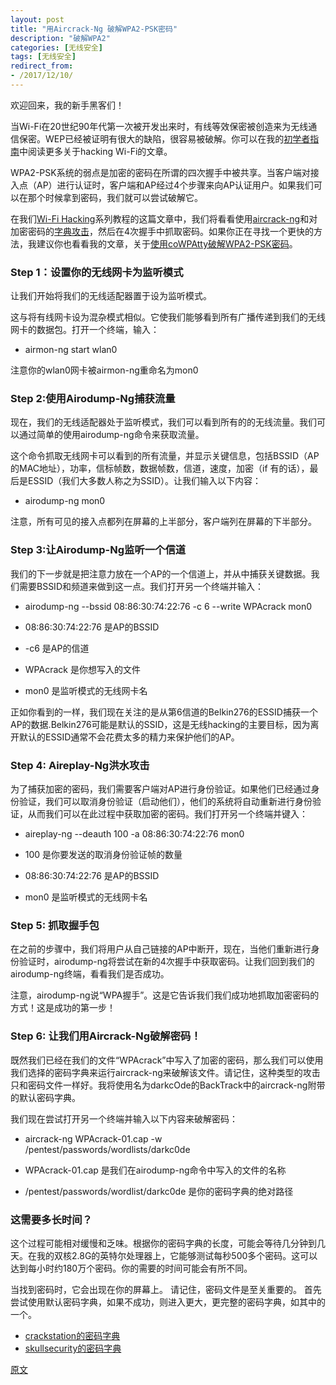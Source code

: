 ```yaml
---
layout: post
title: "用Aircrack-Ng 破解WPA2-PSK密码"
description: "破解WPA2"
categories: [无线安全]
tags: [无线安全]
redirect_from:
- /2017/12/10/
---
```


欢迎回来，我的新手黑客们！

当Wi-Fi在20世纪90年代第一次被开发出来时，有线等效保密被创造来为无线通信保密。WEP已经被证明有很大的缺陷，很容易被破解。你可以在我的[初学者指南](https://null-byte.wonderhowto.com/how-to/hack-wi-fi-getting-started-with-terms-technologies-0147659/)中阅读更多关于hacking Wi-Fi的文章。

WPA2-PSK系统的弱点是加密的密码在所谓的四次握手中被共享。当客户端对接入点（AP）进行认证时，客户端和AP经过4个步骤来向AP认证用户。如果我们可以在那个时候拿到密码，我们就可以尝试破解它。

在我们[Wi-Fi Hacking](https://null-byte.wonderhowto.com/how-to/wi-fi-hacking/)系列教程的这篇文章中，我们将看看使用[aircrack-ng](https://null-byte.wonderhowto.com/how-to/hack-wi-fi-getting-started-with-aircrack-ng-suite-wi-fi-hacking-tools-0147893/)和对加密密码的[字典攻击](https://null-byte.wonderhowto.com/search/dictionary-attack/)，然后在4次握手中抓取密码。如果你正在寻找一个更快的方法，我建议你也看看我的文章，关于[使用coWPAtty破解WPA2-PSK密码](https://null-byte.wonderhowto.com/how-to/hack-wi-fi-cracking-wpa2-psk-passwords-with-cowpatty-0148423/)。

### Step 1：设置你的无线网卡为监听模式

让我们开始将我们的无线适配器置于设为监听模式。

这与将有线网卡设为混杂模式相似。它使我们能够看到所有广播传递到我们的无线网卡的数据包。打开一个终端，输入：

- airmon-ng start wlan0

注意你的wlan0网卡被airmon-ng重命名为mon0

### Step 2:使用Airodump-Ng捕获流量

现在，我们的无线适配器处于监听模式，我们可以看到所有的的无线流量。我们可以通过简单的使用airodump-ng命令来获取流量。

这个命令抓取无线网卡可以看到的所有流量，并显示关键信息，包括BSSID（AP的MAC地址），功率，信标帧数，数据帧数，信道，速度，加密（if 有的话），最后是ESSID（我们大多数人称之为SSID）。让我们输入以下内容：

- airodump-ng mon0

注意，所有可见的接入点都列在屏幕的上半部分，客户端列在屏幕的下半部分。

### Step 3:让Airodump-Ng监听一个信道

我们的下一步就是把注意力放在一个AP的一个信道上，并从中捕获关键数据。我们需要BSSID和频道来做到这一点。我们打开另一个终端并输入：

- airodump-ng --bssid 08:86:30:74:22:76 -c 6 --write WPAcrack mon0

- 08:86:30:74:22:76 是AP的BSSID
- -c6 是AP的信道
- WPAcrack 是你想写入的文件
- mon0 是监听模式的无线网卡名

正如你看到的一样，我们现在关注的是从第6信道的Belkin276的ESSID捕获一个AP的数据.Belkin276可能是默认的SSID，这是无线hacking的主要目标，因为离开默认的ESSID通常不会花费太多的精力来保护他们的AP。

### Step 4: Aireplay-Ng洪水攻击

为了捕获加密的密码，我们需要客户端对AP进行身份验证。如果他们已经通过身份验证，我们可以取消身份验证（启动他们），他们的系统将自动重新进行身份验证，从而我们可以在此过程中获取加密的密码。我们打开另一个终端并键入：

- aireplay-ng --deauth 100 -a 08:86:30:74:22:76 mon0

- 100 是你要发送的取消身份验证帧的数量
- 08:86:30:74:22:76 是AP的BSSID
- mon0 是监听模式的无线网卡名

### Step 5: 抓取握手包

在之前的步骤中，我们将用户从自己链接的AP中断开，现在，当他们重新进行身份验证时，airodump-ng将尝试在新的4次握手中获取密码。让我们回到我们的airodump-ng终端，看看我们是否成功。

注意，airodump-ng说“WPA握手”。这是它告诉我们我们成功地抓取加密密码的方式！这是成功的第一步！

### Step 6: 让我们用Aircrack-Ng破解密码！

既然我们已经在我们的文件“WPAcrack”中写入了加密的密码，那么我们可以使用我们选择的密码字典来运行aircrack-ng来破解该文件。请记住，这种类型的攻击只和密码文件一样好。我将使用名为darkcOde的BackTrack中的aircrack-ng附带的默认密码字典。

我们现在尝试打开另一个终端并输入以下内容来破解密码：

- aircrack-ng WPAcrack-01.cap -w /pentest/passwords/wordlists/darkc0de

- WPAcrack-01.cap 是我们在airodump-ng命令中写入的文件的名称
- /pentest/passwords/wordlist/darkc0de 是你的密码字典的绝对路径

### 这需要多长时间？

这个过程可能相对缓慢和乏味。根据你的密码字典的长度，可能会等待几分钟到几天。在我的双核2.8G的英特尔处理器上，它能够测试每秒500多个密码。这可以达到每小时约180万个密码。你的需要的时间可能会有所不同。

当找到密码时，它会出现在你的屏幕上。 请记住，密码文件是至关重要的。 首先尝试使用默认密码字典，如果不成功，则进入更大，更完整的密码字典，如其中的一个。

- [crackstation的密码字典](https://crackstation.net/buy-crackstation-wordlist-password-cracking-dictionary.htm)
- [skullsecurity的密码字典](https://www.skullsecurity.org/wiki/index.php/Passwords)

[原文](https://null-byte.wonderhowto.com/how-to/hack-wi-fi-cracking-wpa2-psk-passwords-using-aircrack-ng-0148366/)
